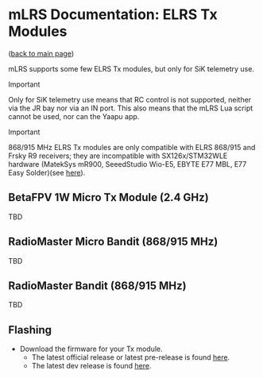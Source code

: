 # mLRS Documentation: ELRS Tx Modules #

([back to main page](../README.md))

mLRS supports some few ELRS Tx modules, but only for SiK telemetry use. 

> [!IMPORTANT]
> Only for SiK telemetry use means that RC control is not supported, neither via the JR bay nor via an IN port. This also means that the mLRS Lua script cannot be used, nor can the Yaapu app.

> [!IMPORTANT]
> 868/915 MHz ELRS Tx modules are only compatible with ELRS 868/915 and Frsky R9 receivers; they are incompatible with SX126x/STM32WLE hardware (MatekSys mR900, SeeedStudio Wio-E5, EBYTE E77 MBL, E77 Easy Solder)(see [here](SX126x_SX127x_INCOMPATIBILITY.md)).

## BetaFPV 1W Micro Tx Module (2.4 GHz) ##

TBD

## RadioMaster Micro Bandit (868/915 MHz) ##

TBD

## RadioMaster Bandit (868/915 MHz) ##

TBD

## Flashing ##

- Download the firmware for your Tx module.
    - The latest official release or latest pre-release is found [here](https://github.com/olliw42/mLRS/releases).
    - The latest dev release is found [here](https://github.com/olliw42/mLRS/tree/main/firmware/pre-release-esp).
